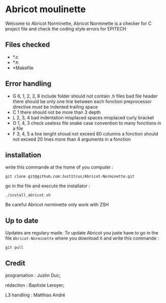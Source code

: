 # Abricot moulinette

Welcome to Abricot Norminette,
Abricot Norminette is a checker for C project file and check the coding style errors for EPITECH


## Files checked
- *.c
- *.h
- *Makefile

## Error handling

- G 6, 1, 2, 3, 8
 include folder should not contain .h files
 bad file header
 there should be only one line between each fonction
 preprocessor directive must be indented
 trailing space
- C 1
 there should not be more than 3 depth
- L 2, 3, 4
 bad indentation
 misplaced spaces
 misplaced curly bracket
- O 1, 4, 3
 check useless file
 snake case convention
 to many fonctions in a file
- F 3, 4, 5
 a line lenght shoud not exceed 80 columns
 a fonction should not exceed 20 lines
 more than 4 arguments in a fonction

## installation

write this commande at the home of you computer :
```
git clone git@github.com:Just1truc/Abricot-Norminette.git
```
go in the file and execute the installator :
```
./install_abricot.sh
```
Be careful Abricot norminette only work with ZSH

## Up to date

Updates are regulary made.
To update Abricot you juste have to go in the file ``Abricot-Norminette`` where you download it and write this commande :
```
git pull
```


## Credit

programation : Justin Duc;

rédaction : Baptiste Leroyer;

L3 handling : Matthias André

